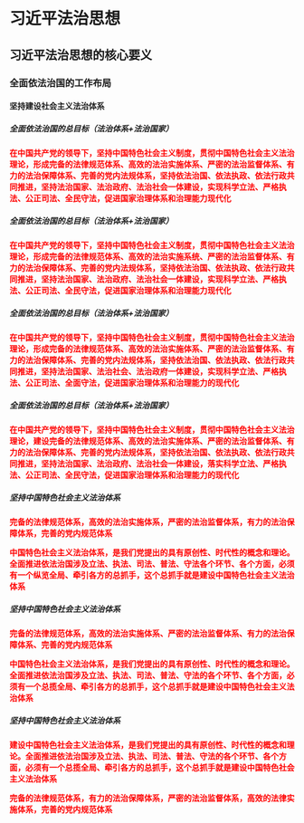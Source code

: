 # 习近平法治思想

## 习近平法治思想的核心要义

### 全面依法治国的工作布局

#### 坚持建设社会主义法治体系

##### 全面依法治国的总目标（法治体系+法治国家）

<strong style="color: red;">在中国共产党的领导下，坚持中国特色社会主义制度，贯彻中国特色社会主义法治理论，形成完备的法律规范体系、高效的法治实施体系、严密的法治监督体系、有力的法治保障体系、完善的党内法规体系，坚持依法治国、依法执政、依法行政共同推进，坚持法治国家、法治政府、法治社会一体建设，实现科学立法、严格执法、公正司法、全民守法，促进国家治理体系和治理能力现代化</strong>

##### 全面依法治国的总目标（法治体系+法治国家）

<strong style="color: red;">在中国共产党的领导下，坚持中国特色社会主义制度，贯彻中国特色社会主义法治理论，形成完备的法律规范体系、高效的法治实施系统、严密的法治监督体系、有力的法治保障体系、完善的党内法规体系，坚持依法治国、依法执政、依法行政共同推进，坚持法治国家、法治政府、法治社会一体建设，实现科学立法、严格执法、公正司法、全民守法，促进国家治理体系和治理能力现代化</strong>

##### 全面依法治国的总目标（法治体系+法治国家）

<strong style="color: red;">在中国共产党的领导下，坚持中国特色社会主义制度，贯彻中国特色社会主义法治理论，形成完备的法律规范体系、高效的法治实施体系、严密的法治监督体系、有力的法治保障体系、完善的党内法规体系，坚持依法治国、依法执政、依法行政共同推进，坚持法治国家、法治社会、法治政府一体建设，实现科学立法、严格执法、公正司法、全面守法，促进国家治理体系和治理能力的现代化</strong>

##### 全面依法治国的总目标（法治体系+法治国家）

<strong style="color: red;">在中国共产党的领导下，坚持中国特色社会主义制度，贯彻中国特色社会主义法治理论，建设完备的法律规范体系、高效的法治实施体系、严密的法治监督体系、有力的法治保障体系、完善的党内法规体系，坚持依法治国、依法执政、依法行政共同推进，坚持法治国家、法治政府、法治社会一体建设，落实科学立法、严格执法、公正司法、全民守法，促进国家治理体系和治理能力的现代化</strong>

##### 坚持中国特色社会主义法治体系

<strong style="color: red;">完备的法律规范体系，高效的法治实施体系，严密的法治监督体系，有力的法治保障体系，完善的党内规范体系</strong>

<strong style="color: red;">中国特色社会主义法治体系，是我们党提出的具有原创性、时代性的概念和理论。全面推进依法治国涉及立法、执法、司法、普法、守法各个环节、各个方面，必须有一个纵览全局、牵引各方的总抓手，这个总抓手就是建设中国特色社会主义法治体系</strong>

##### 坚持中国特色社会主义法治体系

<strong style="color: red;">完备的法律规范体系，高效的法治实施体系、严密的法治监督体系、有力的法治保障体系、完善的党内规范体系</strong>

<strong style="color: red;">中国特色社会主义法治体系，是我们党提出的具有原创性、时代性的概念和理论。全面推进依法治国涉及立法、执法、司法、普法、守法的各个环节、各个方面，必须有一个总揽全局、牵引各方的总抓手，这个总抓手就是建设中国特色社会主义法治体系</strong>

##### 坚持中国特色社会主义法治体系

<strong style="color: red;">建设中国特色社会主义法治体系，是我们党提出的具有原创性、时代性的概念和理论。全面推进依法治国涉及立法、执法、司法、普法、守法的各个环节、各个方面，必须有一个总揽全局、牵引各方的总抓手，这个总抓手就是建设中国特色社会主义法治体系</strong>

<strong style="color: red;">完备的法律规范体系，有力的法治保障体系，严密的法治监督体系，高效的法律实施体系，完善的党内规范体系</strong>
